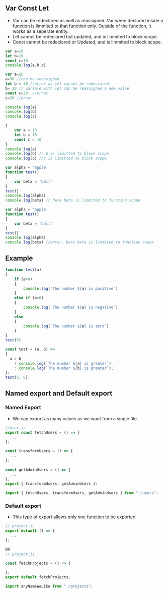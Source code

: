 ## Var Const Let
- Var can be redeclared as well as reassigned. Var when declared inside a function is limmited to that function only. Outside of the function, it works as a seperate entity.
- Let cannot be redeclared but updated, and is limmited to block scope.
- Const cannot be redeclared or Updated, and is limmited to block scope.
```js
var a=10
let b=10
const c=10
console.log(a,b,c)

var a=20
a=30 //can be reassigned
let b = 30 //error as let cannot be redeclared
b= 20 // variale with let can be reassigned a new value
const c=20  //error
c=20 //error

console.log(a)
console.log(b)
console.log(c)
```

```js
{
    var a = 10
    let b = 10
    const c = 10
}
console.log(a)
console.log(b) // b is limitted to block scope
console.log(c) //c is limitted to block scope

var alpha = 'apple'
function test()
{
    var beta = 'ball'
}
test()
console.log(alpha)
console.log(beta) // here beta is limmited to function scope
```

```js
var alpha = 'apple'
function test()
{
    var beta = 'ball'
}
test()
console.log(alpha)
console.log(beta) //error, here beta is limmited to function scope
```

## Example
```js 
function test(a)
{
    if (a>0)
    {
        console.log(`The number ${a} is positive`)
    }
    else if (a<0)
    {
        console.log(`The number ${a} is negative`)
    }
    else
    {
        console.log(`The number ${a} is zero`)
    }
}
test(5)

const test = (a, b) => 
{
  a > b
    ? console.log(`The number ${a} is greater`)
    : console.log(`The number ${b} is greater`);
};
test(5, 6);
```

## Named export and Default export

### Named Export
- We can export as many values as we want from a single file.
```js
//user.js
export const fetchUsers = () => {
  ...
};

const transformUsers = () => {
  ...
};
  
const getAdminUsers = () => {
  ...
};
export { transformUsers, getAdminUsers };

```

```js
import { fetchUsers, transformUsers, getAdminUsers } from "./users";
```


### Default export
- This type of export allows only one function to be exported
```javascript
// project.js
export default () => {
  ...
};

OR
// project.js

const fetchProjects = () => {
  ...
};
export default fetchProjects;
```

```javascript
import anyNameWeLike from "./projects";
```